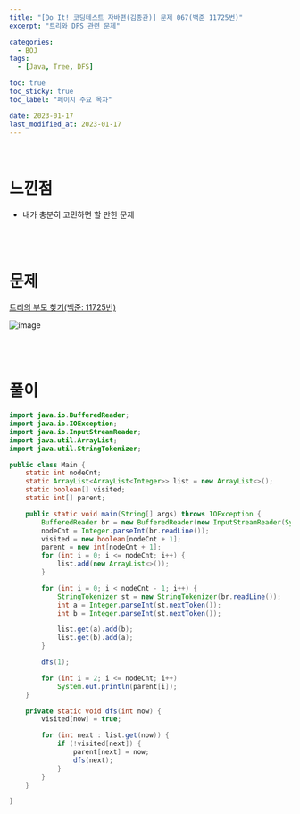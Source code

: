 ```yaml
---
title: "[Do It! 코딩테스트 자바편(김종관)] 문제 067(백준 11725번)"
excerpt: "트리와 DFS 관련 문제"

categories:
  - BOJ
tags:
  - [Java, Tree, DFS]

toc: true
toc_sticky: true
toc_label: "페이지 주요 목차"

date: 2023-01-17
last_modified_at: 2023-01-17
---
```


<br>

# 느낀점

- 내가 충분히 고민하면 할 만한 문제

<br><br>

# 문제

[트리의 부모 찾기(백준: 11725번)](https://www.acmicpc.net/problem/11725)

![image](https://user-images.githubusercontent.com/112764753/212806137-45bc47b1-ac36-4a07-9bf1-6ad7ffbfb67c.png)

<br><br>

# 풀이

```java
import java.io.BufferedReader;
import java.io.IOException;
import java.io.InputStreamReader;
import java.util.ArrayList;
import java.util.StringTokenizer;

public class Main {
    static int nodeCnt;
    static ArrayList<ArrayList<Integer>> list = new ArrayList<>();
    static boolean[] visited;
    static int[] parent;

    public static void main(String[] args) throws IOException {
        BufferedReader br = new BufferedReader(new InputStreamReader(System.in));
        nodeCnt = Integer.parseInt(br.readLine());
        visited = new boolean[nodeCnt + 1];
        parent = new int[nodeCnt + 1];
        for (int i = 0; i <= nodeCnt; i++) {
            list.add(new ArrayList<>());
        }

        for (int i = 0; i < nodeCnt - 1; i++) {
            StringTokenizer st = new StringTokenizer(br.readLine());
            int a = Integer.parseInt(st.nextToken());
            int b = Integer.parseInt(st.nextToken());

            list.get(a).add(b);
            list.get(b).add(a);
        }

        dfs(1);

        for (int i = 2; i <= nodeCnt; i++)
            System.out.println(parent[i]);
    }

    private static void dfs(int now) {
        visited[now] = true;

        for (int next : list.get(now)) {
            if (!visited[next]) {
                parent[next] = now;
                dfs(next);
            }
        }
    }

}
```
